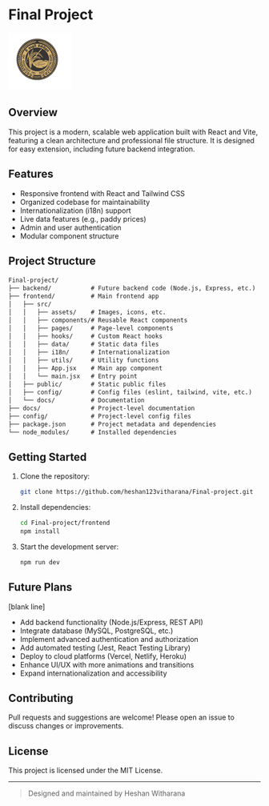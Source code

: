 # Final Project

![Logo](frontend/src/assets/logo-p.png)

## Overview

This project is a modern, scalable web application built with React and Vite, featuring a clean architecture and professional file structure. It is designed for easy extension, including future backend integration.

## Features
- Responsive frontend with React and Tailwind CSS
- Organized codebase for maintainability
- Internationalization (i18n) support
- Live data features (e.g., paddy prices)
- Admin and user authentication
- Modular component structure

## Project Structure
```
Final-project/
├── backend/           # Future backend code (Node.js, Express, etc.)
├── frontend/          # Main frontend app
│   ├── src/
│   │   ├── assets/    # Images, icons, etc.
│   │   ├── components/# Reusable React components
│   │   ├── pages/     # Page-level components
│   │   ├── hooks/     # Custom React hooks
│   │   ├── data/      # Static data files
│   │   ├── i18n/      # Internationalization
│   │   ├── utils/     # Utility functions
│   │   ├── App.jsx    # Main app component
│   │   └── main.jsx   # Entry point
│   ├── public/        # Static public files
│   ├── config/        # Config files (eslint, tailwind, vite, etc.)
│   └── docs/          # Documentation
├── docs/              # Project-level documentation
├── config/            # Project-level config files
├── package.json       # Project metadata and dependencies
└── node_modules/      # Installed dependencies
```

## Getting Started
1. Clone the repository:
   ```sh
   git clone https://github.com/heshan123vitharana/Final-project.git
   ```
2. Install dependencies:
   ```sh
   cd Final-project/frontend
   npm install
   ```
3. Start the development server:
   ```sh
   npm run dev
   ```

## Future Plans
[blank line]

- Add backend functionality (Node.js/Express, REST API)
- Integrate database (MySQL, PostgreSQL, etc.)
- Implement advanced authentication and authorization
- Add automated testing (Jest, React Testing Library)
- Deploy to cloud platforms (Vercel, Netlify, Heroku)
- Enhance UI/UX with more animations and transitions
- Expand internationalization and accessibility

## Contributing
Pull requests and suggestions are welcome! Please open an issue to discuss changes or improvements.

## License
This project is licensed under the MIT License.

---

> Designed and maintained by Heshan Witharana
